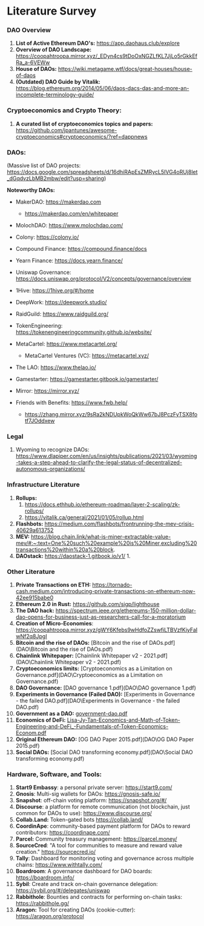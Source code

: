# Literature Survey

### DAO Overview

1. **List of Active Ethereum DAO's:** https://app.daohaus.club/explore
2. **Overview of DAO Landscape:** https://coopahtroopa.mirror.xyz/_EDyn4cs9tDoOxNGZLfKL7JjLo5rGkkEfRa_a-6VEWw
3. **House of DAOs:** https://wiki.metagame.wtf/docs/great-houses/house-of-daos
4. **(Outdated) DAO Guide by Vitalik:** https://blog.ethereum.org/2014/05/06/daos-dacs-das-and-more-an-incomplete-terminology-guide/





### Cryptoeconomics and Crypto Theory:

1. **A curated list of cryptoeconomics topics and papers:** https://github.com/jpantunes/awesome-cryptoeconomics#cryptoeconomics/?ref=dappnews



### DAOs:

(Massive list of DAO projects: https://docs.google.com/spreadsheets/d/16dhiRApEsZMRycL5IVG4oRUj8let_dGqdvzLbMB2mbw/edit?usp=sharing)

**Noteworthy DAOs:**

- MakerDAO: https://makerdao.com

  - https://makerdao.com/en/whitepaper

- MolochDAO: https://www.molochdao.com/

- Colony: https://colony.io/

- Compound Finance: https://compound.finance/docs

- Yearn Finance: https://docs.yearn.finance/

- Uniswap Governance: https://docs.uniswap.org/protocol/V2/concepts/governance/overview

- 1Hive: https://1hive.org/#/home

- DeepWork: https://deepwork.studio/

- RaidGuild: https://www.raidguild.org/

- TokenEngineering: https://tokenengineeringcommunity.github.io/website/

- MetaCartel: https://www.metacartel.org/

  - MetaCartel Ventures (VC): https://metacartel.xyz/

- The LAO: https://www.thelao.io/

- Gamestarter: https://gamestarter.gitbook.io/gamestarter/

- Mirror: https://mirror.xyz/

- Friends with Benefits: https://www.fwb.help/

  - https://zhang.mirror.xyz/9sRa2kNDUpkWoQkWw67bJ8PczFyTSX8fotf7JOddxew

  



### Legal

1. Wyoming to recognize DAOs: https://www.dlapiper.com/en/us/insights/publications/2021/03/wyoming-takes-a-step-ahead-to-clarify-the-legal-status-of-decentralized-autonomous-organizations/





### Infrastructure Literature

1. **Rollups:**
   1. https://docs.ethhub.io/ethereum-roadmap/layer-2-scaling/zk-rollups/
   2. https://vitalik.ca/general/2021/01/05/rollup.html
2. **Flashbots:** https://medium.com/flashbots/frontrunning-the-mev-crisis-40629a613752
3. **MEV:** https://blog.chain.link/what-is-miner-extractable-value-mev/#:~:text=One%20such%20example%20is%20Miner,excluding%20transactions%20within%20a%20block.
5. **DAOstack:** https://daostack-1.gitbook.io/v1/
   1. 



### Other Literature

1. **Private Transactions on ETH:** https://tornado-cash.medium.com/introducing-private-transactions-on-ethereum-now-42ee915babe0
2. **Ethereum 2.0 in Rust:** https://github.com/sigp/lighthouse
3. **The DAO hack:** https://spectrum.ieee.org/ethereums-150-million-dollar-dao-opens-for-business-just-as-researchers-call-for-a-moratorium
4. **Creation of Micro-Economies**: https://coopahtroopa.mirror.xyz/gWY6Kfebs9wHdfoZZswfiLTBVzfKiyFaIwNf2q8JpgI
5.  **Bitcoin and the rise of DAOs:** [Bitcoin and the rise of DAOs.pdf](DAO\Bitcoin and the rise of DAOs.pdf) 
6. **Chainlink Whitepaper:** [Chainlink Whitepaper v2 - 2021.pdf](DAO\Chainlink Whitepaper v2 - 2021.pdf) 
7. **Cryptoeconomics limits:** [Cryptoeconomics as a Limitation on Governance.pdf](DAO\Cryptoeconomics as a Limitation on Governance.pdf) 
8. **DAO Governance:** [DAO governance 1.pdf](DAO\DAO governance 1.pdf) 
9. **Experiments in Governance (Failed DAO):** [Experiments in Governance - the failed DAO.pdf](DAO\Experiments in Governance - the failed DAO.pdf) 
10. **Government as a DAO:** [government-dao.pdf](DAO\government-dao.pdf) 
11. **Economics of DeFi:** [Lisa-Jy-Tan-Economics-and-Math-of-Token-Engineering-and-DeFi_-Fundamentals-of-Token-Economics-Econom.pdf](DAO\Lisa-Jy-Tan-Economics-and-Math-of-Token-Engineering-and-DeFi_-Fundamentals-of-Token-Economics-Econom.pdf) 
12. **Original Ethereum DAO:** [OG DAO Paper 2015.pdf](DAO\OG DAO Paper 2015.pdf) 
13. **Social DAOs:** [Social DAO transforming economy.pdf](DAO\Social DAO transforming economy.pdf) 



### Hardware, Software, and Tools: 

1. **Start9 Embassy**: a personal private server: https://start9.com/
2. **Gnosis**: Multi-sig wallets for DAOs: https://gnosis-safe.io/
3. **Snapshot**: off-chain voting platform: https://snapshot.org/#/
4. **Discourse**: a platform for remote communication (not blockchain, just common for DAOs to use): https://www.discourse.org/
5. **Collab.Land:** Token-gated bots https://collab.land/
6. **CoordinApe**: community-based payment platform for DAOs to reward contributors: https://coordinape.com/
7. **Parcel:** Community treasury management: https://parcel.money/
8. **SourceCred**: "A tool for communities to measure and reward value creation." https://sourcecred.io/
9. **Tally**: Dashboard for monitoring voting and governance across multiple chains: https://www.withtally.com/
10. **Boardroom**: A governance dashboard for DAO boards: https://boardroom.info/
11. **Sybil**: Create and track on-chain governance delegation: https://sybil.org/#/delegates/uniswap
12. **Rabbithole**: Bounties and contracts for performing on-chain tasks: https://rabbithole.gg/
13. **Aragon:** Tool for creating DAOs (cookie-cutter): https://aragon.org/protocol

